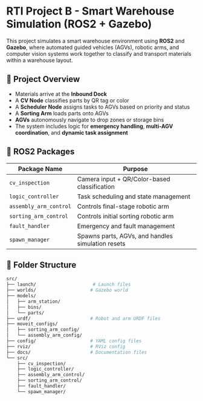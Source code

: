 # RTI Project B - Smart Warehouse Simulation (ROS2 + Gazebo)

This project simulates a smart warehouse environment using **ROS2** and **Gazebo**, where automated guided vehicles (AGVs), robotic arms, and computer vision systems work together to classify and transport materials within a warehouse layout.

## 🚀 Project Overview

- Materials arrive at the **Inbound Dock**
- A **CV Node** classifies parts by QR tag or color
- A **Scheduler Node** assigns tasks to AGVs based on priority and status
- A **Sorting Arm** loads parts onto AGVs
- **AGVs** autonomously navigate to drop zones or storage bins
- The system includes logic for **emergency handling**, **multi-AGV coordination**, and **dynamic task assignment**

## 🧩 ROS2 Packages

| Package Name         | Purpose                                      |
|----------------------|----------------------------------------------|
| `cv_inspection`      | Camera input + QR/Color-based classification |
| `logic_controller`   | Task scheduling and state management         |
| `assembly_arm_control` | Controls final-stage robotic arm            |
| `sorting_arm_control` | Controls initial sorting robotic arm        |
| `fault_handler`      | Emergency and fault management               |
| `spawn_manager`      | Spawns parts, AGVs, and handles simulation resets |

## 📁 Folder Structure

```bash
src/
├── launch/                     # Launch files
├── worlds/                    # Gazebo world
├── models/
│   ├── arm_station/
│   ├── bins/
│   └── parts/
├── urdf/                      # Robot and arm URDF files
├── moveit_configs/
│   ├── sorting_arm_config/
│   └── assembly_arm_config/
├── config/                    # YAML config files
├── rviz/                      # RViz config
├── docs/                      # Documentation files
└── src/
    ├── cv_inspection/
    ├── logic_controller/
    ├── assembly_arm_control/
    ├── sorting_arm_control/
    ├── fault_handler/
    └── spawn_manager/
